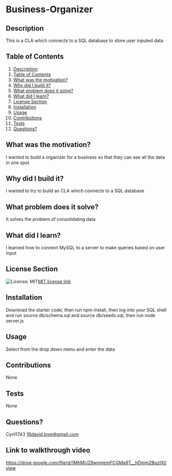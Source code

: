 # Business-Organizer
  ## Description
  This is a CLA which connects to a SQL database to store user inputed data
  ## Table of Contents
  1. [Description](#description)
  2. [Table of Contents](#table-of-contents)
  3. [What was the motivation?](#what-was-the-motivation)
  4. [Why did I build it?](#why-did-i-build-it)
  5. [What problem does it solve?](#what-problem-does-it-solve)
  6. [What did I learn?](#what-did-i-learn)
  7. [License Section](#license-section)
  8. [Installation](#installation)
  9. [Usage](#usage)
  10. [Contributions](#contributions)
  11. [Tests](#tests)
  12. [Questions?](#questions)
  ## What was the motivation?
  I wanted to build a organizer for a business so that they can see all the data in one spot
  ## Why did I build it?
  I wanted to try to build an CLA which connects to a SQL database
  ## What problem does it solve?
  It solves the problem of consolidating data
  ## What did I learn?
  I learned how to connect MySQL to a server to make queries based on user input
  ## License Section
  ![License: MIT](https://img.shields.io/badge/License-MIT-yellow.svg)[MIT license link](https://opensource.org/licenses/MIT)
  ## Installation
  Download the starter code, then run npm install, then log into your SQL shell and run source db/schema.sql and source db/seeds.sql, then run node server.js
  ## Usage
  Select from the drop down menu and enter the data
  ## Contributions
  None
  ## Tests
  None
  ## Questions?
  Cyril1743
  16david.love@gmail.com
  ## Link to walkthrough video
  https://drive.google.com/file/d/1MhMUZ8wnnlemFCGMa9T__hDmm2BuzIXl/view
